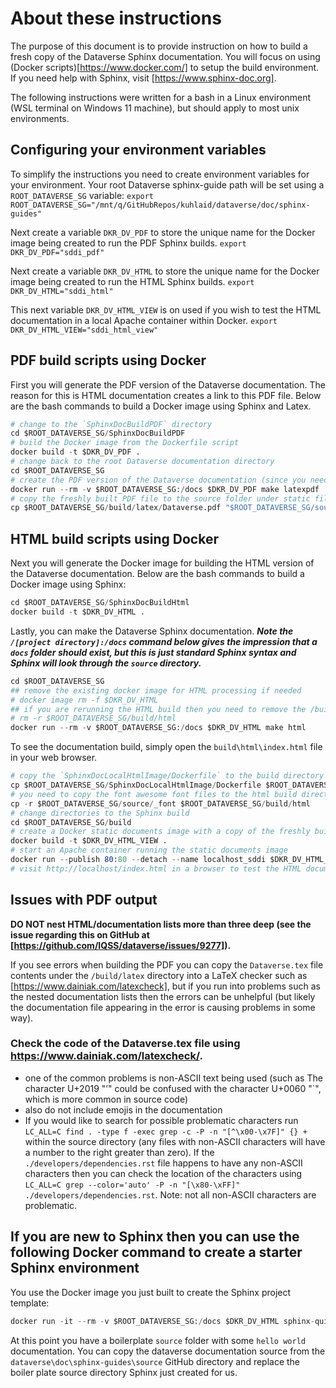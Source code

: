 # About these instructions

The purpose of this document is to provide instruction on how to build a fresh copy of the Dataverse Sphinx documentation. You will focus on using (Docker scripts)[https://www.docker.com/] to setup the build environment. If you need help with Sphinx, visit [https://www.sphinx-doc.org].

The following instructions were written for a bash in a Linux environment (WSL terminal on Windows 11 machine), but should apply to most unix environments.

## Configuring your environment variables

To simplify the instructions you need to create environment variables for your environment.
Your root Dataverse sphinx-guide path will be set using a `ROOT_DATAVERSE_SG` variable:
`export ROOT_DATAVERSE_SG="/mnt/q/GitHubRepos/kuhlaid/dataverse/doc/sphinx-guides"`

Next create a variable `DKR_DV_PDF` to store the unique name for the Docker image being created to run the PDF Sphinx builds.
`export DKR_DV_PDF="sddi_pdf"`

Next create a variable `DKR_DV_HTML` to store the unique name for the Docker image being created to run the HTML Sphinx builds.
`export DKR_DV_HTML="sddi_html"`

This next variable `DKR_DV_HTML_VIEW` is on used if you wish to test the HTML documentation in a local Apache container within Docker.
`export DKR_DV_HTML_VIEW="sddi_html_view"`

## PDF build scripts using Docker

First you will generate the PDF version of the Dataverse documentation. The reason for this is HTML documentation creates a link to this PDF file. Below are the bash commands to build a Docker image using Sphinx and Latex.

```s (bash)
# change to the `SphinxDocBuildPDF` directory
cd $ROOT_DATAVERSE_SG/SphinxDocBuildPDF
# build the Docker image from the Dockerfile script
docker build -t $DKR_DV_PDF .
# change back to the root Dataverse documentation directory
cd $ROOT_DATAVERSE_SG
# create the PDF version of the Dataverse documentation (since you need this for the HTML docs)
docker run --rm -v $ROOT_DATAVERSE_SG:/docs $DKR_DV_PDF make latexpdf
# copy the freshly built PDF file to the source folder under static files (your HTML build will be looking for this file)
cp $ROOT_DATAVERSE_SG/build/latex/Dataverse.pdf "$ROOT_DATAVERSE_SG/source/_static"
```

## HTML build scripts using Docker

Next you will generate the Docker image for building the HTML version of the Dataverse documentation. Below are the bash commands to build a Docker image using Sphinx:

```s (bash)
cd $ROOT_DATAVERSE_SG/SphinxDocBuildHtml
docker build -t $DKR_DV_HTML .
```

Lastly, you can make the Dataverse Sphinx documentation. ***Note the `/[project directory]:/docs` command below gives the impression that a `docs` folder should exist, but this is just standard Sphinx syntax and Sphinx will look through the `source` directory.***

```s (bash)
cd $ROOT_DATAVERSE_SG
## remove the existing docker image for HTML processing if needed
# docker image rm -f $DKR_DV_HTML
## if you are rerunning the HTML build then you need to remove the /build/html directory so it can be recreated
# rm -r $ROOT_DATAVERSE_SG/build/html
docker run --rm -v $ROOT_DATAVERSE_SG:/docs $DKR_DV_HTML make html
```

To see the documentation build, simply open the `build\html\index.html` file in your web browser.

```s (bash)
# copy the `SphinxDocLocalHtmlImage/Dockerfile` to the build directory if you are wanting to run a localhost example of the generated documentation (since Docker is only able to 'look within/below' the current directory of the Dockerfile)
cp $ROOT_DATAVERSE_SG/SphinxDocLocalHtmlImage/Dockerfile $ROOT_DATAVERSE_SG/build
# you need to copy the font awesome font files to the html build directory since the `sphinxcontrib.icon` module is not including them
cp -r $ROOT_DATAVERSE_SG/source/_font $ROOT_DATAVERSE_SG/build/html
# change directories to the Sphinx build
cd $ROOT_DATAVERSE_SG/build
# create a Docker static documents image with a copy of the freshly built Sphinx docs
docker build -t $DKR_DV_HTML_VIEW .
# start an Apache container running the static documents image
docker run --publish 80:80 --detach --name localhost_sddi $DKR_DV_HTML_VIEW
# visit http://localhost/index.html in a browser to test the HTML documentation
```

## Issues with PDF output

**DO NOT nest HTML/documentation lists more than three deep (see the issue regarding this on GitHub at [https://github.com/IQSS/dataverse/issues/9277]).**

If you see errors when building the PDF you can copy the `Dataverse.tex` file contents under the `/build/latex` directory into a LaTeX checker such as [https://www.dainiak.com/latexcheck], but if you run into problems such as the nested documentation lists then the errors can be unhelpful (but likely  the documentation file appearing in the error is causing problems in some way).

### Check the code of the Dataverse.tex file using https://www.dainiak.com/latexcheck/.
- one of the common problems is non-ASCII text being used (such as The character U+2019 "’" could be confused with the character U+0060 "`", which is more common in source code)
- also do not include emojis in the documentation
- If you would like to search for possible problematic characters run `LC_ALL=C find . -type f -exec grep -c -P -n "[^\x00-\x7F]" {} + ` within the source directory (any files with non-ASCII characters will have a number to the right greater than zero). If the `./developers/dependencies.rst` file happens to have any non-ASCII characters then you can check the location of the characters using `LC_ALL=C grep --color='auto' -P -n "[\x80-\xFF]" ./developers/dependencies.rst`. Note: not all non-ASCII characters are problematic.

## If you are new to Sphinx then you can use the following Docker command to create a starter Sphinx environment

You use the Docker image you just built to create the Sphinx project template:

```s (bash)
docker run -it --rm -v $ROOT_DATAVERSE_SG:/docs $DKR_DV_HTML sphinx-quickstart
```

At this point you have a boilerplate `source` folder with some `hello world` documentation. You can copy the dataverse documentation source from the `dataverse\doc\sphinx-guides\source` GitHub directory and replace the boiler plate source directory Sphinx just created for us.
